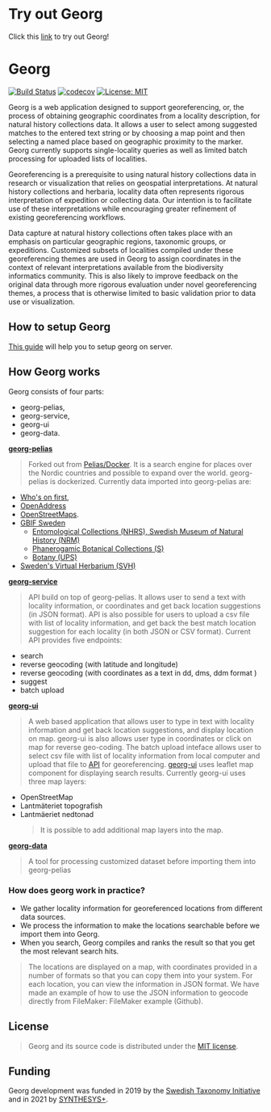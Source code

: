 # Try out Georg

Click this [link](https://georg.nrm.se/sv) to try out Georg! 

# Georg

[![Build Status](https://travis-ci.com/Naturhistoriska/Georg.svg?branch=master)](https://travis-ci.com/Naturhistoriska/Georg)
[![codecov](https://codecov.io/gh/Naturhistoriska/Georg/branch/master/graph/badge.svg)](https://codecov.io/gh/Naturhistoriska/Georg)
[![License: MIT](https://img.shields.io/badge/License-MIT-yellow.svg)](https://opensource.org/licenses/MIT)


Georg is a web application designed to support georeferencing, or, the process of obtaining geographic coordinates from a locality description, for natural history collections data. It allows a user to select among suggested matches to the entered text string or by choosing a map point and then selecting a named place based on geographic proximity to the marker. Georg currently supports single-locality queries as well as limited batch processing for uploaded lists of localities.

Georeferencing is a prerequisite to using natural history collections data in research or visualization that relies on geospatial interpretations. At natural history collections and herbaria, locality data often represents rigorous interpretation of expedition or collecting data. Our intention is to facilitate use of these interpretations while encouraging greater refinement of existing georeferencing workflows.

Data capture at natural history collections often takes place with an emphasis on particular geographic regions, taxonomic groups, or expeditions. Customized subsets of localities compiled under these georeferencing themes are used in Georg to assign coordinates in the context of relevant interpretations available from the biodiversity informatics community. This is also likely to improve feedback on the original data through more rigorous evaluation under novel georeferencing themes, a process that is otherwise limited to basic validation prior to data use or visualization.

## How to setup Georg

[This guide](https://github.com/Naturhistoriska/Georg/blob/master/georg-setup.md) will help you to setup georg on server.

## How Georg works

Georg consists of four parts:

- georg-pelias,
- georg-service,
- georg-ui
- georg-data.

**[georg-pelias](https://github.com/Naturhistoriska/georg-pelias.git)**

> Forked out from [Pelias/Docker](https://github.com/pelias/docker.git). It is a search engine for places over the Nordic countries and possible to expand over the world. georg-pelias is dockerized. Currently data imported into georg-pelias are:

- [Who's on first](https://whosonfirst.org/),
- [OpenAddress](https://openaddresses.io/)
- [OpenStreetMaps](https://www.openstreetmap.org/#map=4/62.99/17.64).
- [GBIF Sweden](http://www.gbif.se/ipt/)
  - [Entomological Collections (NHRS), Swedish Museum of Natural History (NRM)](<(https://doi.org/10.15468/fpzyjx)>)
  - [Phanerogamic Botanical Collections (S)](<(https://doi.org/10.15468/yo3mmu)>)
  - [Botany (UPS)](https://doi.org/10.15468/ufmslw)
- [Sweden's Virtual Herbarium (SVH)](https://github.com/mossnisse/Virtuella-Herbariet)

**[georg-service](https://github.com/Naturhistoriska/Georg/tree/master/georg-backend)**

> API build on top of georg-pelias. It allows user to send a text with locality information, or coordinates and get back location suggestions (in JSON format). API is also possible for users to upload a csv file with list of locality information, and get back the best match location suggestion for each locality (in both JSON or CSV format).
> Current API provides five endpoints:

- search
- reverse geocoding (with latitude and longitude)
- reverse geocoding (with coordinates as a text in dd, dms, ddm format )
- suggest
- batch upload

**[georg-ui](https://github.com/Naturhistoriska/Georg/tree/master/georg-ui)**

> A web based application that allows user to type in text with locality information and get back location suggestions, and display location on map. georg-ui is also allows user type in coordinates or click on map for reverse geo-coding. The batch upload inteface allows user to select csv file with list of locality information from local computer and upload that file to [API](https://georg.nrm.se/swagger-ui/index.html?url=/api/swagger.json) for georeferencing. [georg-ui](https://github.com/Naturhistoriska/Georg/tree/master/georg-ui) uses leaflet map component for displaying search results. Currently georg-ui uses three map layers:

- OpenStreetMap
- Lantmäteriet topografish
- Lantmäeriet nedtonad
  > It is possible to add additional map layers into the map.

**[georg-data](https://github.com/Naturhistoriska/georg-data)**

> A tool for processing customized dataset before importing them into georg-pelias

### How does georg work in practice?

- We gather locality information for georeferenced locations from different data sources.
- We process the information to make the locations searchable before we import them into Georg.
- When you search, Georg compiles and ranks the result so that you get the most relevant search hits.

> The locations are displayed on a map, with coordinates provided in a number of formats so that you can copy them into your system.
> For each location, you can view the information in JSON format. We have made an example of how to use the JSON information to geocode directly from FileMaker: FileMaker example (Github).

## License

> Georg and its source code is distributed under the [MIT license](https://choosealicense.com/licenses/mit/).

## Funding

Georg development was funded in 2019 by the [Swedish Taxonomy Initiative](https://www.artdatabanken.se/en/verksamhet/svenska-artprojektet/) and in 2021 by [SYNTHESYS+](https://www.synthesys.info).
